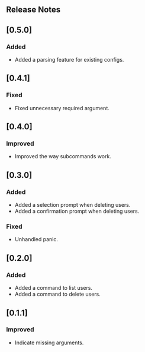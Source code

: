 ## Release Notes

## [0.5.0]

### Added

- Added a parsing feature for existing configs.

## [0.4.1]

### Fixed

- Fixed unnecessary required argument.

## [0.4.0]

### Improved

- Improved the way subcommands work.

## [0.3.0]

### Added

- Added a selection prompt when deleting users.
- Added a confirmation prompt when deleting users.

### Fixed

- Unhandled panic.

## [0.2.0]

### Added

- Added a command to list users.
- Added a command to delete users.

## [0.1.1]

### Improved

- Indicate missing arguments.
